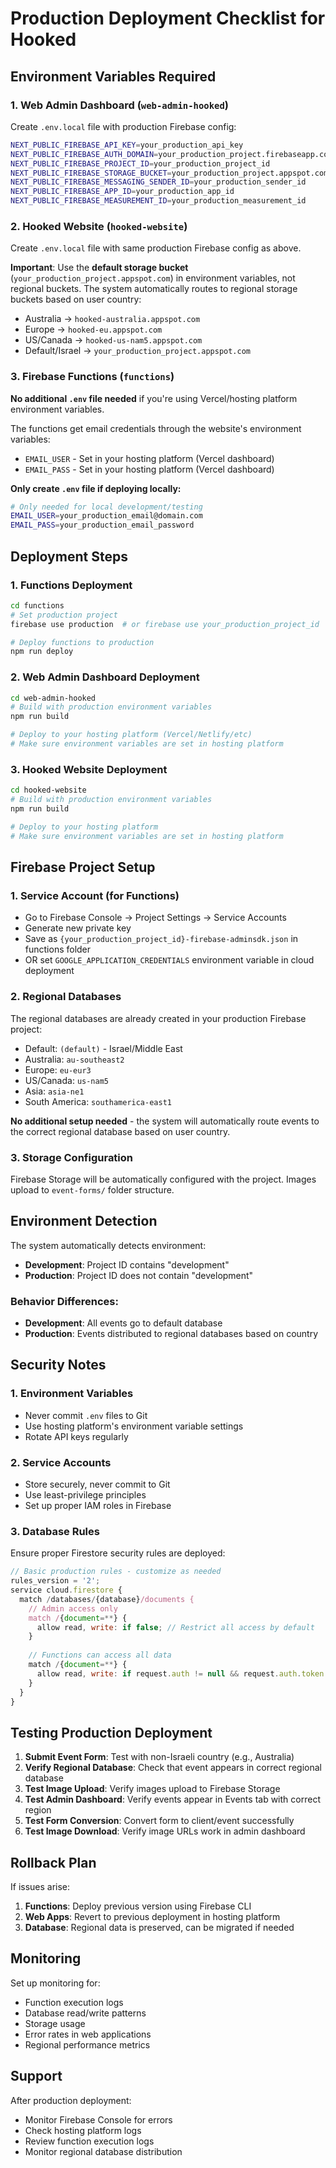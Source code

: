 # Production Deployment Checklist for Hooked

## Environment Variables Required

### 1. Web Admin Dashboard (`web-admin-hooked`)
Create `.env.local` file with production Firebase config:
```bash
NEXT_PUBLIC_FIREBASE_API_KEY=your_production_api_key
NEXT_PUBLIC_FIREBASE_AUTH_DOMAIN=your_production_project.firebaseapp.com
NEXT_PUBLIC_FIREBASE_PROJECT_ID=your_production_project_id
NEXT_PUBLIC_FIREBASE_STORAGE_BUCKET=your_production_project.appspot.com
NEXT_PUBLIC_FIREBASE_MESSAGING_SENDER_ID=your_production_sender_id
NEXT_PUBLIC_FIREBASE_APP_ID=your_production_app_id
NEXT_PUBLIC_FIREBASE_MEASUREMENT_ID=your_production_measurement_id
```

### 2. Hooked Website (`hooked-website`)
Create `.env.local` file with same production Firebase config as above.

**Important**: Use the **default storage bucket** (`your_production_project.appspot.com`) in environment variables, not regional buckets. The system automatically routes to regional storage buckets based on user country:
- Australia → `hooked-australia.appspot.com`
- Europe → `hooked-eu.appspot.com` 
- US/Canada → `hooked-us-nam5.appspot.com`
- Default/Israel → `your_production_project.appspot.com`

### 3. Firebase Functions (`functions`)
**No additional `.env` file needed** if you're using Vercel/hosting platform environment variables.

The functions get email credentials through the website's environment variables:
- `EMAIL_USER` - Set in your hosting platform (Vercel dashboard)
- `EMAIL_PASS` - Set in your hosting platform (Vercel dashboard)

**Only create `.env` file if deploying locally:**
```bash
# Only needed for local development/testing
EMAIL_USER=your_production_email@domain.com
EMAIL_PASS=your_production_email_password
```

## Deployment Steps

### 1. Functions Deployment
```bash
cd functions
# Set production project
firebase use production  # or firebase use your_production_project_id

# Deploy functions to production
npm run deploy
```

### 2. Web Admin Dashboard Deployment
```bash
cd web-admin-hooked
# Build with production environment variables
npm run build

# Deploy to your hosting platform (Vercel/Netlify/etc)
# Make sure environment variables are set in hosting platform
```

### 3. Hooked Website Deployment
```bash
cd hooked-website
# Build with production environment variables  
npm run build

# Deploy to your hosting platform
# Make sure environment variables are set in hosting platform
```

## Firebase Project Setup

### 1. Service Account (for Functions)
- Go to Firebase Console → Project Settings → Service Accounts
- Generate new private key
- Save as `{your_production_project_id}-firebase-adminsdk.json` in functions folder
- OR set `GOOGLE_APPLICATION_CREDENTIALS` environment variable in cloud deployment

### 2. Regional Databases
The regional databases are already created in your production Firebase project:
- Default: `(default)` - Israel/Middle East
- Australia: `au-southeast2` 
- Europe: `eu-eur3`
- US/Canada: `us-nam5`
- Asia: `asia-ne1`
- South America: `southamerica-east1`

**No additional setup needed** - the system will automatically route events to the correct regional database based on user country.

### 3. Storage Configuration
Firebase Storage will be automatically configured with the project.
Images upload to `event-forms/` folder structure.

## Environment Detection

The system automatically detects environment:
- **Development**: Project ID contains "development" 
- **Production**: Project ID does not contain "development"

### Behavior Differences:
- **Development**: All events go to default database
- **Production**: Events distributed to regional databases based on country

## Security Notes

### 1. Environment Variables
- Never commit `.env` files to Git
- Use hosting platform's environment variable settings
- Rotate API keys regularly

### 2. Service Accounts
- Store securely, never commit to Git  
- Use least-privilege principles
- Set up proper IAM roles in Firebase

### 3. Database Rules
Ensure proper Firestore security rules are deployed:
```javascript
// Basic production rules - customize as needed
rules_version = '2';
service cloud.firestore {
  match /databases/{database}/documents {
    // Admin access only
    match /{document=**} {
      allow read, write: if false; // Restrict all access by default
    }
    
    // Functions can access all data
    match /{document=**} {
      allow read, write: if request.auth != null && request.auth.token.admin == true;
    }
  }
}
```

## Testing Production Deployment

1. **Submit Event Form**: Test with non-Israeli country (e.g., Australia)
2. **Verify Regional Database**: Check that event appears in correct regional database
3. **Test Image Upload**: Verify images upload to Firebase Storage
4. **Test Admin Dashboard**: Verify events appear in Events tab with correct region
5. **Test Form Conversion**: Convert form to client/event successfully
6. **Test Image Download**: Verify image URLs work in admin dashboard

## Rollback Plan

If issues arise:
1. **Functions**: Deploy previous version using Firebase CLI
2. **Web Apps**: Revert to previous deployment in hosting platform
3. **Database**: Regional data is preserved, can be migrated if needed

## Monitoring

Set up monitoring for:
- Function execution logs
- Database read/write patterns  
- Storage usage
- Error rates in web applications
- Regional performance metrics

## Support

After production deployment:
- Monitor Firebase Console for errors
- Check hosting platform logs
- Review function execution logs
- Monitor regional database distribution